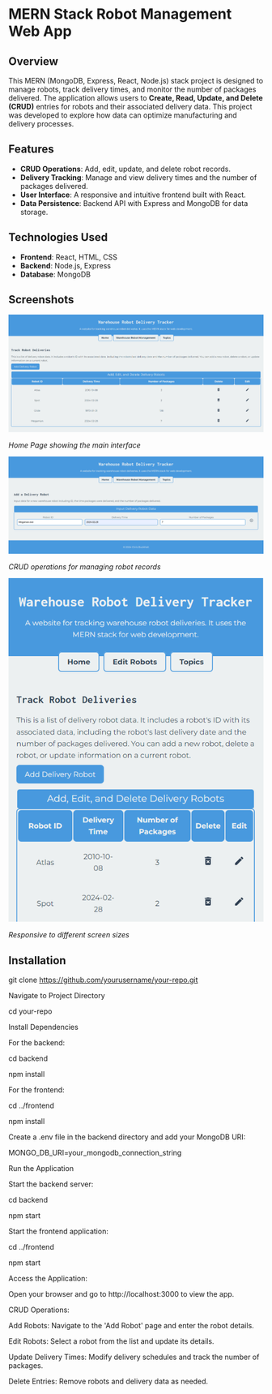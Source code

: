 # MERN Stack Robot Management Web App

## Overview

This MERN (MongoDB, Express, React, Node.js) stack project is designed to manage robots, track delivery times, and monitor the number of packages delivered. The application allows users to **Create, Read, Update, and Delete (CRUD)** entries for robots and their associated delivery data. This project was developed to explore how data can optimize manufacturing and delivery processes.

## Features

- **CRUD Operations**: Add, edit, update, and delete robot records.
- **Delivery Tracking**: Manage and view delivery times and the number of packages delivered.
- **User Interface**: A responsive and intuitive frontend built with React.
- **Data Persistence**: Backend API with Express and MongoDB for data storage.

## Technologies Used

- **Frontend**: React, HTML, CSS
- **Backend**: Node.js, Express
- **Database**: MongoDB

## Screenshots

![Home Page](frontend/src/images/WebDevRobotHomePage2.PNG)

*Home Page showing the main interface*

![CRUD Operations](frontend/src/images/WebDevRobotAdd.PNG)

*CRUD operations for managing robot records*

![Mobile Viewing](frontend/src/images/WebDevRobotPhone.PNG)

*Responsive to different screen sizes*

## Installation

git clone https://github.com/yourusername/your-repo.git

Navigate to Project Directory


cd your-repo


Install Dependencies

For the backend:

cd backend

npm install

For the frontend:

cd ../frontend

npm install


Create a .env file in the backend directory and add your MongoDB URI:

MONGO_DB_URI=your_mongodb_connection_string

Run the Application


Start the backend server:

cd backend

npm start

Start the frontend application:

cd ../frontend

npm start

Access the Application:

Open your browser and go to http://localhost:3000 to view the app.

CRUD Operations:


Add Robots: Navigate to the 'Add Robot' page and enter the robot details.

Edit Robots: Select a robot from the list and update its details.

Update Delivery Times: Modify delivery schedules and track the number of packages.

Delete Entries: Remove robots and delivery data as needed.
